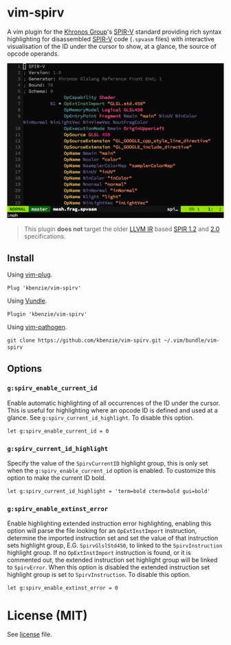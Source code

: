 # vim-spirv

A vim plugin for the [Khronos Group][1]'s [SPIR-V][2] standard providing rich
syntax highlighting for disassembled [SPIR-V][2] code (`.spvasm` files) with
interactive visualisation of the ID under the cursor to show, at a glance, the
source of opcode operands.

<div style="text-align: center">
  <img src="vim-spirv.gif" alt="vim-spirv">
</div>

>   This plugin **does not** target the older [LLVM IR][3] based [SPIR 1.2][4]
>   and [2.0][4] specifications.

## Install

Using [vim-plug][5].

```vim
Plug 'kbenzie/vim-spirv'
```

Using [Vundle][6].

```vim
Plugin 'kbenzie/vim-spirv'
```

Using [vim-pathogen][7].

```
git clone https://github.com/kbenzie/vim-spirv.git ~/.vim/bundle/vim-spirv
```

## Options

### `g:spirv_enable_current_id`

Enable automatic highlighting of all occurrences of the ID under the cursor.
This is useful for highlighting where an opcode ID is defined and used at a
glance. See `g:spirv_current_id_highlight`. To disable this option.

```vim
let g:spirv_enable_current_id = 0
```

### `g:spirv_current_id_highlight`

Specify the value of the `SpirvCurrentID` highlight group, this is only set when
the `g:spirv_enable_current_id` option is enabled. To customize this option to
make the current ID bold.

```vim
let g:spirv_current_id_highlight = 'term=bold cterm=bold gui=bold'
```

### `g:spirv_enable_extinst_error`

Enable highlighting extended instruction error highlighting, enabling this
option will parse the file looking for an `OpExtInstImport` instruction,
determine the imported instruction set and set the value of that instruction
sets highlight group, E.G. `SpirvGlslStd450`, to linked to the
`SpirvInstruction` highlight group. If no `OpExtInstImport` instruction is
found, or it is commented out, the extended instruction set highlight group
will be linked to `SpirvError`. When this option is disabled the extended
instruction set highlight group is set to `SpirvInstruction`. To disable this
option.

```vim
let g:spirv_enable_extinst_error = 0
```

# License (MIT)

See [license](LICENSE.md) file.

[1]: https://www.khronos.org/
[2]: https://www.khronos.org/registry/spir-v/
[3]: http://llvm.org/docs/LangRef.html
[4]: https://www.khronos.org/registry/spir/
[5]: https://github.com/junegunn/vim-plug
[6]: https://github.com/VundleVim/Vundle.vim
[7]: https://github.com/tpope/vim-pathogen
